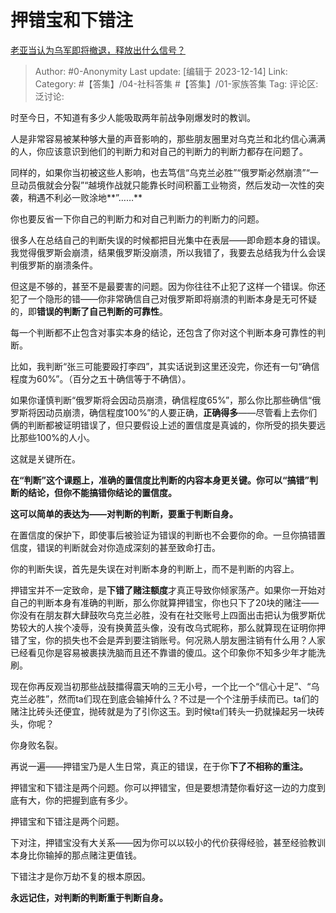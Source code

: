 # 押错宝和下错注
[老亚当认为乌军即将撤退，释放出什么信号？](https://www.zhihu.com/question/634447709/answer/3325292071)

> Author: #0-Anonymity
> Last update: [编辑于 2023-12-14]
> Link:
> Category: #【答集】/04-社科答集 #【答集】/01-家族答集 
> Tag:
> 评论区:
> 泛讨论:

时至今日，不知道有多少人能吸取两年前战争刚爆发时的教训。

人是非常容易被某种够大量的声音影响的，那些朋友圈里对乌克兰和北约信心满满的人，你应该意识到他们的判断力和对自己的判断力的判断力都存在问题了。

同样的，如果你当初被这些人影响，也去笃信“乌克兰必胜”“俄罗斯必然崩溃”“一旦动员俄就会分裂”“越境作战就只能靠长时间积蓄工业物资，然后发动一次性的突袭，稍遇不利必一败涂地**”……**

你也要反省一下你自己的判断力和对自己判断力的判断力的问题。

很多人在总结自己的判断失误的时候都把目光集中在表层——即命题本身的错误。我觉得俄罗斯会崩溃，结果俄罗斯没崩溃，所以我错了，我要去总结我为什么会误判俄罗斯的崩溃条件。

但这是不够的，甚至不是最要害的问题。因为你往往不止犯了这样一个错误。你还犯了一个隐形的错——你非常确信自己对俄罗斯即将崩溃的判断本身是无可怀疑的，即**错误的判断了自己判断的可靠性**。

每一个判断都不止包含对事实本身的结论，还包含了你对这个判断本身可靠性的判断。

比如，我判断“张三可能要殴打李四”，其实话说到这里还没完，你还有一句“确信程度为60%”。（百分之五十确信等于不确信）。

如果你谨慎判断“俄罗斯将会因动员崩溃，确信程度65%”，那么你比那些确信“俄罗斯将因动员崩溃，确信程度100%”的人要正确，**正确得多**——尽管看上去你们俩的判断都被证明错误了，但只要假设上述的置信度是真诚的，你所受的损失要远比那些100%的人小。

这就是关键所在。

**在“判断”这个课题上，准确的置信度比判断的内容本身更关键。你可以“搞错”判断的结论，但你不能搞错你结论的置信度。**

**这可以简单的表达为——对判断的判断，要重于判断自身。**

在置信度的保护下，即使事后被验证为错误的判断也不会要你的命。一旦你搞错置信度，错误的判断就会对你造成深刻的甚至致命打击。

你的判断失误，首先是失误在对判断本身的判断上，而不是判断的内容上。

押错宝并不一定致命，是**下错了赌注额度**才真正导致你倾家荡产。如果你一开始对自己的判断本身有准确的判断，那么你就算押错宝，你也只下了20块的赌注——你没有在朋友群大肆鼓吹乌克兰必胜，没有在社交账号上四面出击把认为俄罗斯优势较大的人挨个凌辱，没有换黄蓝头像，没有改乌式昵称，那么就算现在证明你押错了宝，你的损失也不会是弄到要注销账号。何况熟人朋友圈注销有什么用？人家已经看见你是容易被裹挟洗脑而且还不靠谱的傻瓜。这个印象你不知多少年才能洗刷。

现在你再反观当初那些战鼓擂得震天响的三无小号，一个比一个“信心十足”、“乌克兰必胜”，然而ta们现在到底会输掉什么？不过是一个个注册手续而已。ta们的赌注比砖头还便宜，抛砖就是为了引你这玉。到时候ta们转头一扔就操起另一块砖头，你呢？

你身败名裂。

  

再说一遍——押错宝乃是人生日常，真正的错误，在于你**下了不相称的重注。**

押错宝和下错注是两个问题。你可以押错宝，但是要想清楚你看好这一边的力度到底有大，你的把握到底有多少。

押错宝和下错注是两个问题。

下对注，押错宝没有大关系——因为你可以以较小的代价获得经验，甚至经验教训本身比你输掉的那点赌注更值钱。

下错注才是你万劫不复的根本原因。

**永远记住，对判断的判断重于判断自身。**
